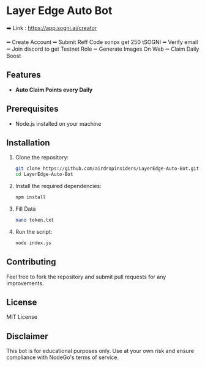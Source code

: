# Layer Edge Auto Bot

➡️ Link : https://app.sogni.ai/creator

➖ Create Account
➖ Submit Reff Code sonpx get 250 tSOGNI
➖ Verify email
➖ Join discord to get Testnet Role
➖ Generate Images On Web
➖ Claim Daily Boost

## Features

- **Auto Claim Points every Daily**

## Prerequisites

- Node.js installed on your machine


## Installation

1. Clone the repository:
    ```sh
    git clone https://github.com/airdropinsiders/LayerEdge-Auto-Bot.git
    cd LayerEdge-Auto-Bot
    ```

2. Install the required dependencies:
    ```sh
    npm install
    ```
3. Fill Data 
    ```sh
    nano token.txt
    ```
4. Run the script:
    ```sh
    node index.js
    ```

## Contributing

Feel free to fork the repository and submit pull requests for any improvements.

## License

MIT License

## Disclaimer

This bot is for educational purposes only. Use at your own risk and ensure compliance with NodeGo's terms of service.